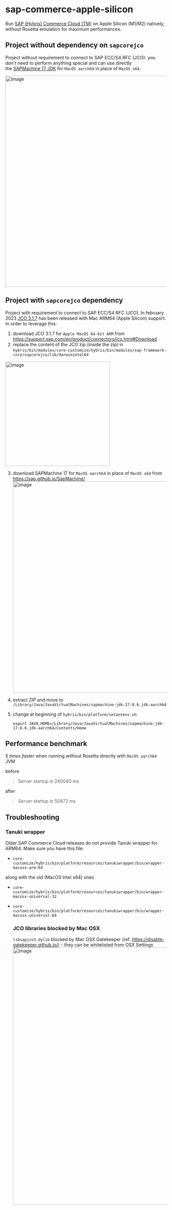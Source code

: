 # sap-commerce-apple-silicon
Run [SAP (Hybris) Commerce Cloud (TM)](https://www.sap.com/products/crm/commerce-cloud.html) on Apple Silicon (M1/M2) natively, without Rosetta emulation for maximum performances.

## Project without dependency on `sapcorejco`
Project without requirement to connect to SAP ECC/S4 RFC (JCO): you don't need to perform anything special and can use directly the [SAPMachine 17 JDK](https://sap.github.io/SapMachine/) for `MacOS aarch64` in place of `MacOS x64`.

<img width="660" alt="image" src="https://user-images.githubusercontent.com/2743637/222374610-22d01de8-0cc6-4857-a7a1-3a8d47b07392.png">

## Project with `sapcorejco` dependency
Project with requirement to connect to SAP ECC/S4 RFC (JCO). In february 2023 [JCO 3.1.7](https://launchpad.support.sap.com/#/notes/3276799) has been released with Mac ARM64 (Apple Silicon) support. In order to leverage this:
1. download JCO 3.1.7 for `Apple MacOS 64-bit ARM` from https://support.sap.com/en/product/connectors/jco.html#Download 
2. replace the content of the JCO zip (inside the zip) in `hybris/bin/modules/core-customize/hybris/bin/modules/sap-framework-core/sapcorejco/lib/darwinintel64` 
<img width="326" alt="image" src="https://user-images.githubusercontent.com/2743637/222375200-977dc3ad-665a-45e4-9603-72f8e42da860.png">

3. download SAPMachine 17 for `MacOS aarch64` in place of `MacOS x64` from https://sap.github.io/SapMachine/ <img width="660" alt="image" src="https://user-images.githubusercontent.com/2743637/222375258-16e0c04e-40c8-41fe-a138-bc86fc99f2c9.png">
4. extract ZIP and move to `/Library/Java/JavaVirtualMachines/sapmachine-jdk-17.0.6.jdk-aarch64` 
5. change at beginning of `hybris/bin/platform/setantenv.sh`:

    `export JAVA_HOME=/Library/Java/JavaVirtualMachines/sapmachine-jdk-17.0.6.jdk-aarch64/Contents/Home`


## Performance benchmark
*5 times faster* when running without Rosetta directly with `MacOS aarch64` JVM

before

> Server startup in 240040 ms

after

> Server startup in 50872 ms

## Troubleshooting
### Tanuki wrapper
Older SAP Commerce Cloud releases do not provide Tanuki wrapper for ARM64. Make sure you have this file:
* `core-customize/hybris/bin/platform/resources/tanukiwrapper/bin/wrapper-macosx-arm-64`

along with the old (MacOS Intel x64) ones
* `core-customize/hybris/bin/platform/resources/tanukiwrapper/bin/wrapper-macosx-universal-32`
* `core-customize/hybris/bin/platform/resources/tanukiwrapper/bin/wrapper-macosx-universal-64`

  ### JCO libraries blocked by Mac OSX
  `libsapjco3.dylib` blocked by Mac OSX Gatekeeper (ref. https://disable-gatekeeper.github.io/) - they can be whitelisted from OSX Settings
  <img width="803" alt="image" src="https://github.com/nicolabeghin/sap-commerce-apple-silicon/assets/2743637/65dc5c78-cedf-4d6b-8a12-d7fef5d9aa22">

